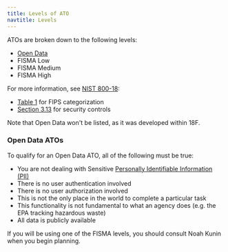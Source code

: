 ```yaml
---
title: Levels of ATO
navtitle: Levels
---
```


ATOs are broken down to the following levels:

* [Open Data](#open-data-atos)
* FISMA Low
* FISMA Medium
* FISMA High

For more information, see [NIST 800-18](http://csrc.nist.gov/publications/nistpubs/800-18-Rev1/sp800-18-Rev1-final.pdf):

* [Table 1](http://csrc.nist.gov/publications/nistpubs/800-18-Rev1/sp800-18-Rev1-final.pdf#page=27) for FIPS categorization
* [Section 3.13](http://csrc.nist.gov/publications/nistpubs/800-18-Rev1/sp800-18-Rev1-final.pdf#page=31) for security controls

Note that Open Data won't be listed, as it was developed within 18F.

### Open Data ATOs

To qualify for an Open Data ATO, all of the following must be true:

* You are not dealing with Sensitive [Personally Identifiable Information (PII)](../../security/pii/)
* There is no user authentication involved
* There is no user authorization involved
* This is not the only place in the world to complete a particular task
* This functionality is not fundamental to what an agency does (e.g. the EPA tracking hazardous waste)
* All data is publicly available

If you will be using one of the FISMA levels, you should consult Noah Kunin when you begin planning.
